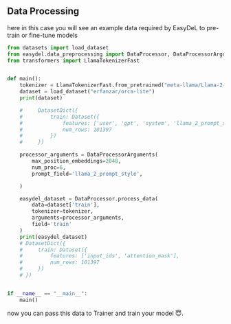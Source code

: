 ## Data Processing

here in this case you will see an example data required by EasyDeL to pre-train or fine-tune models

```python
from datasets import load_dataset
from easydel.data_preprocessing import DataProcessor, DataProcessorArguments
from transformers import LlamaTokenizerFast


def main():
    tokenizer = LlamaTokenizerFast.from_pretrained("meta-llama/Llama-2-7b-chat-hf")
    dataset = load_dataset("erfanzar/orca-lite")
    print(dataset)

    #     DatasetDict({
    #         train: Dataset({
    #             features: ['user', 'gpt', 'system', 'llama_2_prompt_style', 'prompt_length'],
    #             num_rows: 101397
    #         })
    #     })

    processor_arguments = DataProcessorArguments(
        max_position_embeddings=2048,
        num_proc=6,
        prompt_field='llama_2_prompt_style',

    )

    easydel_dataset = DataProcessor.process_data(
        data=dataset['train'],
        tokenizer=tokenizer,
        arguments=processor_arguments,
        field='train'
    )
    print(easydel_dataset)
    # DatasetDict({
    #     train: Dataset({
    #         features: ['input_ids', 'attention_mask'],
    #         num_rows: 101397
    #     })
    # })


if __name__ == "__main__":
    main()
```

now you can pass this data to Trainer and train your model 😇.